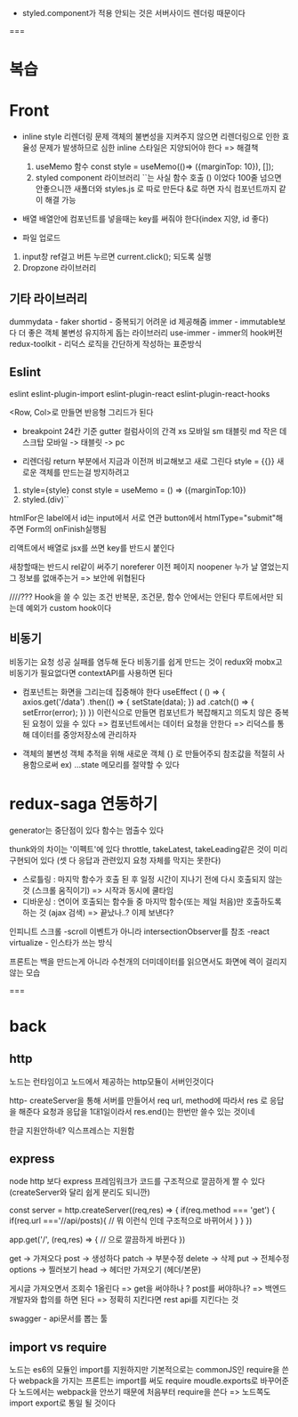 - styled.component가 적용 안되는 것은 서버사이드 렌더링 때문이다

===

# 복습

# Front

- inline style 리렌더링 문제
  객체의 불변성을 지켜주지 않으면 리렌더링으로 인한 효율성 문제가 발생하므로 심한 inline 스타일은 지양되어야 한다
  => 해결책

  1. useMemo 함수
     const style = useMemo(()=> ({marginTop: 10}), []);
  2. styled component 라이브러리
     ``는 사실 함수 호출 () 이었다
     100줄 넘으면 안좋으니깐 새폴더와 styles.js 로 따로 만든다
     &로 하면 자식 컴포넌트까지 같이 해결 가능

- 배열
  배열안에 컴포넌트를 넣을때는 key를 써줘야 한다(index 지양, id 좋다)

- 파일 업로드

1. input창 ref걸고 버튼 누르면 current.click(); 되도록 실행
2. Dropzone 라이브러리

## 기타 라이브러리

dummydata - faker
shortid - 중복되기 어려운 id 제공해줌
immer - immutable보다 더 좋은 객체 불변성 유지하게 돕는 라이브러리
use-immer - immer의 hook버전
redux-toolkit - 리덕스 로직을 간단하게 작성하는 표준방식

## Eslint

eslint
eslint-plugin-import
eslint-plugin-react
eslint-plugin-react-hooks

<Row, Col>로 만들면 반응형 그리드가 된다

- breakpoint 24칸 기준
  gutter 컬럼사이의 간격
  xs 모바일 sm 태블릿 md 작은 데스크탑
  모바일 -> 태블릿 -> pc

* 리렌더링
  return 부분에서 지금과 이전꺼 비교해보고 새로 그린다
  style = {{}} 새로운 객체를 만드는걸 방지하려고

1. style={style}
   const style = useMemo = () => ({marginTop:10})
2. styled.(div)``

htmlFor은 label에서 id는 input에서 서로 연관
button에서 htmlType="submit"해주면 Form의 onFinish실행됨

리액트에서 배열로 jsx를 쓰면 key를 반드시 붙인다

<a target="_blank" rel="noreferrer noopener">
새창할때는 반드시 rel같이 써주기
noreferer 이전 페이지
noopener 누가 날 열었는지
그 정보를 없애주는거
=> 보안에 위협된다

////???
Hook을 쓸 수 있는 조건
반복문, 조건문, 함수 안에서는 안된다
루트에서만 되는데 예외가 custom hook이다

## 비동기

비동기는 요청 성공 실패를 염두해 둔다
비동기를 쉽게 만드는 것이 redux와 mobx고 비동기가 필요없다면 contextAPI를 사용하면 된다

- 컴포넌트는 화면을 그리는데 집중해야 한다
  useEffect ( () => {
  axios.get('/data')
  .then(() => {
  setState(data);
  }) ad
  .catch(() => {
  setError(error);
  })
  })
  이런식으로 만들면 컴포넌트가 복잡해지고 의도치 않은 중복된 요청이 있을 수 있다
  => 컴포넌트에서는 데이터 요청을 안한다
  => 리덕스를 통해 데이터를 중앙저장소에 관리하자

- 객체의 불변성
  객체 추적을 위해 새로운 객체 {} 로 만들어주되
  참조값을 적절히 사용함으로써 ex) ...state
  메모리를 절약할 수 있다

# redux-saga 연동하기

generator는 중단점이 있다
함수는 멈출수 있다

thunk와의 차이는 '이펙트'에 있다
throttle, takeLatest, takeLeading같은 것이 미리 구현되어 있다
(셋 다 응답과 관련있지 요청 자체를 막지는 못한다)

- 스로틀링 : 마지막 함수가 호출 된 후 일정 시간이 지나기 전에 다시 호출되지 않는것 (스크롤 움직이기)
  => 시작과 동시에 쿨타임
- 디바운싱 : 연이어 호출되는 함수들 중 마지막 함수(또는 제일 처음)만 호출하도록 하는 것 (ajax 검색)
  => 끝났나..? 이제 보낸다?

인피니트 스크롤
-scroll 이벤트가 아니라 intersectionObserver를 참조
-react virtualize - 인스타가 쓰는 방식

프론트는 백을 만드는게 아니라
수천개의 더미데이터를 읽으면서도 화면에 렉이 걸리지 않는 모습

===

# back

## http

노드는 런타임이고 노드에서 제공하는 http모듈이 서버인것이다

http- createServer을 통해 서버를 만들어서 req url, method에 따라서 res 로 응답을 해준다
요청과 응답을 1대1일이라서 res.end()는 한번만 쓸수 있는 것이네

한글 지원안하네? 익스프레스는 지원함

## express

node http 보다 express 프레임워크가 코드를 구조적으로 깔끔하게 짤 수 있다 (createServer와 달리 쉽게 분리도 되니깐)

const server = http.createServer((req,res) => {
if(req.method === 'get') {
if(req.url ==='//api/posts){
// 뭐 이런식 인데 구조적으로 바뀌어서
}
}
})

app.get('/', (req,res) => {
// 으로 깔끔하게 바뀐다
})

get -> 가져오다
post -> 생성하다
patch -> 부분수정
delete -> 삭제
put -> 전체수정
options -> 찔러보기
head -> 헤더만 가져오기 (헤더/본문)

게시글 가져오면서 조회수 1올린다
=> get을 써야하나 ? post를 써야하나?
=> 백엔드개발자와 합의를 하면 된다
=> 정확히 지킨다면 rest api를 지킨다는 것

swagger - api문서를 뽑는 툴

## import vs require

노드는 es6의 모듈인 import를 지원하지만 기본적으로는 commonJS인 require을 쓴다
webpack을 가지는 프론트는 import를 써도 require moudle.exports로 바꾸어준다
노드에서는 webpack을 안쓰기 때문에 처음부터 require을 쓴다
=> 노드쪽도 import export로 통일 될 것이다
